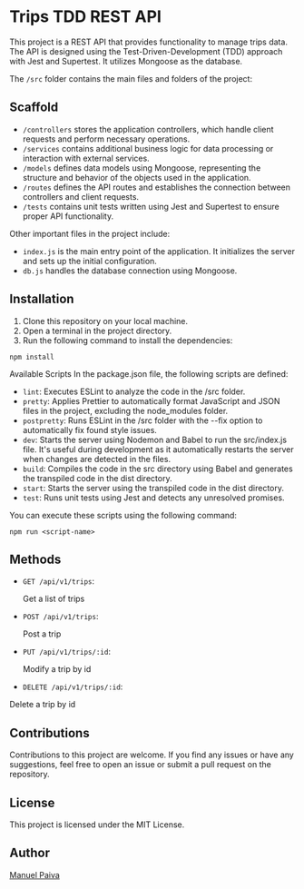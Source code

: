 # Trips TDD REST API

This project is a REST API that provides functionality to manage trips data. The API is designed using the Test-Driven-Development (TDD) approach with Jest and Supertest. It utilizes Mongoose as the database.

The `/src` folder contains the main files and folders of the project:

## Scaffold

- `/controllers` stores the application controllers, which handle client requests and perform necessary operations.
- `/services` contains additional business logic for data processing or interaction with external services.
- `/models` defines data models using Mongoose, representing the structure and behavior of the objects used in the application.
- `/routes` defines the API routes and establishes the connection between controllers and client requests.
- `/tests` contains unit tests written using Jest and Supertest to ensure proper API functionality.

Other important files in the project include:

- `index.js` is the main entry point of the application. It initializes the server and sets up the initial configuration.
- `db.js` handles the database connection using Mongoose.

## Installation

1. Clone this repository on your local machine.
2. Open a terminal in the project directory.
3. Run the following command to install the dependencies:

```shell
npm install
```

Available Scripts
In the package.json file, the following scripts are defined:

- `lint`: Executes ESLint to analyze the code in the /src folder.
- `pretty`: Applies Prettier to automatically format JavaScript and JSON files in the project, excluding the node_modules folder.
- `postpretty`: Runs ESLint in the /src folder with the --fix option to automatically fix found style issues.
- `dev`: Starts the server using Nodemon and Babel to run the src/index.js file. It's useful during development as it automatically restarts the server when changes are detected in the files.
- `build`: Compiles the code in the src directory using Babel and generates the transpiled code in the dist directory.
- `start`: Starts the server using the transpiled code in the dist directory.
- `test`: Runs unit tests using Jest and detects any unresolved promises.

You can execute these scripts using the following command:

```shell
npm run <script-name>
```

## Methods

- `GET /api/v1/trips`:

  Get a list of trips

- `POST /api/v1/trips`:

  Post a trip

- `PUT /api/v1/trips/:id`:

  Modify a trip by id

- `DELETE /api/v1/trips/:id`:

Delete a trip by id

## Contributions

Contributions to this project are welcome. If you find any issues or have any suggestions, feel free to open an issue or submit a pull request on the repository.

## License

This project is licensed under the MIT License.

## Author

[ Manuel Paiva ](https://github.com/manupaiva)
